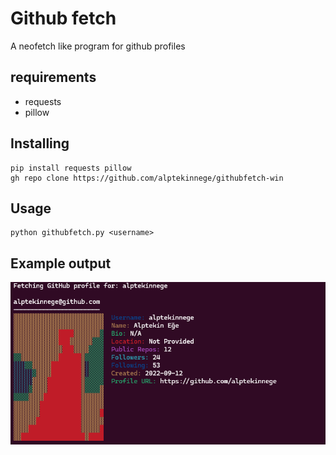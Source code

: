 # Github fetch

A neofetch like program for github profiles

## requirements
- requests
- pillow

## Installing
```
pip install requests pillow
gh repo clone https://github.com/alptekinnege/githubfetch-win
```

## Usage
```
python githubfetch.py <username>
```
## Example output
![example image](screenshot0.png)
